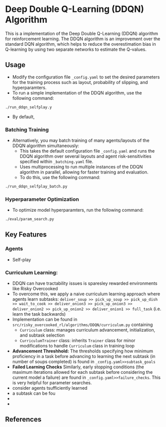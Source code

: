 # Deep Double Q-Learning (DDQN) Algorithm
This is a  implementation of the Deep Double Q-Learning (DDQN) algorithm for reinforcement learning. 
The DDQN algorithm is an improvement over the standard DQN algorithm, which helps to reduce the overestimation 
bias in Q-learning by using two separate networks to estimate the Q-values.

## Usage

- Modify the configuration file `_config.yaml` to set the desired parameters for the training process such as layout, probability of slipping, and hyperparamters.
- To run a simple implementation of the DDQN algorithm, use the following command:
```bash
./run_ddqn_selfplay.y
```
- By default, 
### Batching Training
- Alternatively, you may batch training of many agents/layouts of the DDQN algorithm simultaneously:
  - This takes the default configuration file `_config.yaml` and runs the DDQN algorithm over several layouts and agent risk-sensitivities specified within `_batching.yaml` file.
  - Uses multiprocessing to run multiple instances of the DDQN algorithm in parallel, allowing for faster training and evaluation.
  - To do this, use the following command:
```bash
./run_ddqn_selfplay_batch.py
```
### Hyperparameter Optimization
- To optimize model hyperparamters, run the following command:
```bash
./eval/param_search.py
```
## Key Features


### Agents
- Self-play

### Curriculum Learning:
  - DDQN can have tractability issues is sparesley rewarded environments like Risky Overcooked
  - To overcome this, we apply a naive curriculum learning approach where agents learn subtasks:
     `deliver_soup >> pick_up_soup >> pick_up_dish >> wait_to_cook >> deliver_onion3 >> pick_up_onion3 >> 
    deliver_onion2 >> pick_up_onion2 >> deliver_onion1 >> full_task` (i.e. learn the task backwards)
  - Implementation can be found in ``src/risky_overcooked_rl/algorithms/DDQN/curriculum.py`` containing
    - `Curriculum` class: manages curriculum advancement, initialization, and subtask selection
    - `CurriculumTrainer` class: inherits `Trainer` class for minor modifications to handle `Curriculum` class in training loop
  - **Advancement Threshhold:**  The thresholds specifying how minimum proficiency in a task before advancing to 
        learning the next subtask (in number of soups completed) is found in `_config.yaml>>subtask_goals`
  - **Failed Learning Checks** Similarly, early stopping conditions (the maximum iterations allowed for each 
           subtask before considering the current model a failure) are found in `_config.yaml>>failure_checks`. 
            This is very helpful for parameter searches.
  - consider agents tsufficiently learned 
  - a subtask can be fou
  - 
  - 

## References
